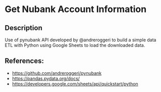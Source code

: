 # Get Nubank Account Information

## Description
Use of pynubank API developed by @andreroggeri to build a simple data ETL with Python using Google Sheets to load the downloaded data.

## References:
- https://github.com/andreroggeri/pynubank
- https://pandas.pydata.org/docs/
- https://developers.google.com/sheets/api/quickstart/python
